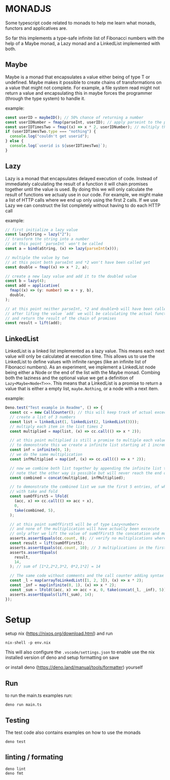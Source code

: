 # MONADJS

Some typescript code related to monads to help me learn what monads, functors and
applicatives are.

So far this implements a type-safe infinite list of Fibonacci numbers with the
help of a Maybe monad, a Lazy monad and a LinkedList implemented with both.

## Maybe<T>

Maybe is a monad that encapsulates a value either being of type T or undefined.
Maybe makes it possible to create chains of transformations on a value that
might not complete. For example, a file system read might not return a value and
encapsulating this in maybe forces the programmer (through the type system) to
handle it.

example:

```ts
const userID = maybeID(); // 50% chance of returning a number
const userIDNumber = fmap(parseInt, userID); // apply parseint to the possible userid
const userIDTimesTwo = fmap((x) => x * 2, userIDNumber); // multiply the possible parsed userid by 2
if (userIDTimesTwo.type === "nothing") {
  console.log("couldn't get userid");
} else {
  console.log(`userid is ${userIDTimesTwo}`);
}
```

## Lazy<T>

Lazy is a monad that encapsulates delayed execution of code. Instead of
immediately calculating the result of a function it will chain promises together
until the value is used. By doing this we will only calculate the result of
functions we actualy use in our code. For example, we might make a list of HTTP
calls where we end up only using the first 2 calls. If we use Lazy we can
construct the list completely without having to do each HTTP call

example:

```ts
// first initialize a lazy value
const lazyString = lazy("2");
// transform the string into a number
// at this point `parseInt` won't be called
const a = bind(aString, (x) => lazy(parseInt(x)));

// multiple the value by two
// at this point both parseInt and *2 won't have been called yet
const double = fmap((x) => x * 2, a);

// create a new lazy value and add it to the doubled value
const b = lazy(4);
const add = applicative(
  fmap((x) => (y: number) => x + y, b),
  double,
);

// at this point neither parseInt, *2 and double+b will have been called yet
// after lifing the value `add` we will be calculating the actual functions
// and return the result of the chain of promises
const result = lift(add);
```

## LinkedList<T>

LinkedList is a linked list implemented as a lazy value. This means each next
value will only be calculated at execution time. This allows us to use the
LinkedList to define values with infinite ranges (like an infinite list of
Fibonacci numbers). As an experiment, we implement a LinkedList node being
either a Node or the end of the list with the Maybe monad. Combing both the
laziness and the optional value we get a definition of `Lazy<Maybe<Node<T>>>`.
This means that a LinkedList is a promise to return a value that is either a
empty list, `maybe.Nothing`, or a node with a next item.

example:

```ts
Deno.test("Test example in Readme", () => {
  const cc = new CallCounter(); // this will keep track of actual excecution
  // create a list of 3 numbers
  const list = linkedList(1, linkedList(2, linkedList(3)));
  // multiply each item in the list times 2
  const multiplied = map(list, (x) => cc.call(() => x * 2));

  // at this point multiplied is still a promise to multiple each value
  // to demonstrate this we create a infinite list starting at 1 incremented with 1
  const inf = infinite(0, 1);
  // we do the same multiplication
  const infMultiplied = map(inf, (x) => cc.call(() => x * 2));

  // now we combine both list together by appending the infinite list to the right of the firs
  // note that the other way is possible but will never reach the end of the left infinite list :p
  const combined = concat(multiplied, infMultiplied);

  // to demonstrate the combined list we sum the first 5 entries, of which 2 are in the infinite list,
  // with take and fold
  const sumOfFirst5 = lFold(
    (acc, x) => cc.call(() => acc + x),
    0,
    take(combined, 5),
  );

  // at this point sumOfFirst5 will be of type Lazy<number>
  // and none of the multiplication will have actually been excecute
  // only after we lift the value of sumOfFirst5 the concatation and multuplication will be done
  asserts.assertEquals(cc.count, 0); // verify no multiplications where made
  const result = lift(sumOfFirst5);
  asserts.assertEquals(cc.count, 10); // 3 multiplications in the first list, 2 in the second and 5 sums
  asserts.assertEquals(
    result,
    14,
  ); // sum of [1*2,2*2,3*2, 0*2,1*2] = 14

  // The same code without comments and the call counter adding syntax complexity
  const _l = map(arrayToLinkedList([1, 2, 3]), (x) => x * 2);
  const _inf = map(infinite(0, 1), (x) => x * 2);
  const _sum = lFold((acc, x) => acc + x, 0, take(concat(_l, _inf), 5));
  asserts.assertEquals(lift(_sum), 14);
});
```

# Setup

setup nix (https://nixos.org/download.html) and run

```
nix-shell -p env.nix
```

This will also configure the `.vscode/settings.json` to enable use the nix
installed version of deno and setup formatting on save

or install deno (https://deno.land/manual/tools/formatter) yourself

## Run

to run the main.ts examples run:

```
deno run main.ts
```

## Testing

The test code also contains examples on how to use the monads

```
deno test
```

## linting / formating

```
deno lint
deno fmt
```

